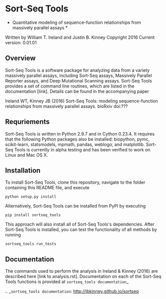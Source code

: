 Sort-Seq Tools 
========

* Quantitative modeling of sequence-function relationships from massively parallel assays *

Written by William T. Ireland and Justin B. Kinney
Copyright 2016
Current version: 0.01.01

## Overview

Sort-Seq Tools is a software package for analyzing data from a variety massively parallel assays, including Sort-Seq assays, Massively Parallel Reporter assays, and Deep Mutational Scanning assays. Sort-Seq Tools provides a set of command line routines, which are listed in the documentation [link]. Details can be found in the accompanying paper

Ireland WT, Kinney JB (2016) Sort-Seq Tools: modeling sequence-function relationships from massively parallel assays. bioRxiv doi:???

## Requriements

Sort-Seq Tools is written in Python 2.9.7 and in Cython 0.23.4. It requires that the following Python packages also be installed: biopython, pymc, scikit-learn, statsmodels, mpmath, pandas, weblogo, and matplotlib. Sort-Seq Tools is currently in alpha testing and has been verified to work on Linux and Mac OS X. 

## Installation

To install Sort-Seq Tools, clone this repository, navigate to the folder containing this README file, and execute

```
python setup.py install
```

Alternatively, Sort-Seq Tools can be installed from PyPI by executing

```
pip install sortseq_tools
```

This approach will also install all of Sort-Seq Tools's dependencies. After Sort-Seq Tools is installed, you can test the functionality of all methods by running

```
sortseq_tools run_tests
```

## Documentation

The commands used to perform the analysis in Ireland & Kinney (2016) are described here [link to analysis.rst]. Documentation on each of the Sort-Seq Tools functions is provided at `sortseq_tools documentation`_

.. _`sortseq_tools documentation`: http://jbkinney.github.io/sortseq



